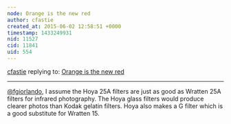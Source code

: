 ```yaml
---
node: Orange is the new red
author: cfastie
created_at: 2015-06-02 12:58:51 +0000
timestamp: 1433249931
nid: 11527
cid: 11841
uid: 554
---
```




[cfastie](../profile/cfastie) replying to: [Orange is the new red](../notes/cfastie/01-16-2015/orange-is-the-new-red)

----
[@fgiorlando](/profile/fgiorlando), I assume the Hoya 25A filters are just as good as Wratten 25A filters for infrared photography. The Hoya glass filters would produce clearer photos than Kodak gelatin filters. Hoya also makes a G filter which is a good substitute for Wratten 15.